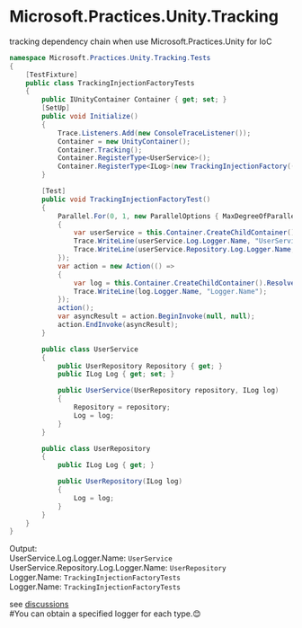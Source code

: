 # Microsoft.Practices.Unity.Tracking

tracking dependency chain when use Microsoft.Practices.Unity for IoC 

```c#
namespace Microsoft.Practices.Unity.Tracking.Tests
{
    [TestFixture]
    public class TrackingInjectionFactoryTests
    {
        public IUnityContainer Container { get; set; }
        [SetUp]
        public void Initialize()
        {
            Trace.Listeners.Add(new ConsoleTraceListener());
            Container = new UnityContainer();
            Container.Tracking();
            Container.RegisterType<UserService>();
            Container.RegisterType<ILog>(new TrackingInjectionFactory((container, context, policy) => LogManager.GetLogger(policy.RequestType?.Name ?? "null")));
        }

        [Test]
        public void TrackingInjectionFactoryTest()
        {
            Parallel.For(0, 1, new ParallelOptions { MaxDegreeOfParallelism = 10 }, i =>
            {
                var userService = this.Container.CreateChildContainer().Resolve<UserService>();
                Trace.WriteLine(userService.Log.Logger.Name, "UserService.Log.Logger.Name");
                Trace.WriteLine(userService.Repository.Log.Logger.Name, "UserService.Repository.Log.Logger.Name");
            });
            var action = new Action(() =>
            {
                var log = this.Container.CreateChildContainer().Resolve<ILog>();
                Trace.WriteLine(log.Logger.Name, "Logger.Name");
            });
            action();
            var asyncResult = action.BeginInvoke(null, null);
            action.EndInvoke(asyncResult);
        }

        public class UserService
        {
            public UserRepository Repository { get; }
            public ILog Log { get; set; }

            public UserService(UserRepository repository, ILog log)
            {
                Repository = repository;
                Log = log;
            }
        }

        public class UserRepository
        {
            public ILog Log { get; }

            public UserRepository(ILog log)
            {
                Log = log;
            }
        }
    }
}
```

Output:<br/>
UserService.Log.Logger.Name: `UserService`<br/>
UserService.Repository.Log.Logger.Name: `UserRepository`<br/>
Logger.Name: `TrackingInjectionFactoryTests`<br/>
Logger.Name: `TrackingInjectionFactoryTests`<br/>

see [discussions](http://unity.codeplex.com/discussions/203744)<br/>
#You can obtain a specified logger for each type.:blush:

